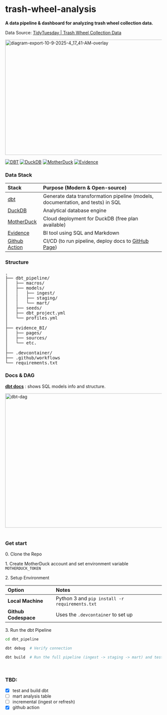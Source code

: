 # trash-wheel-analysis
**A data pipeline & dashboard for analyzing trash wheel collection data.**

Data Source: [TidyTuesday | Trash Wheel Collection Data](https://github.com/rfordatascience/tidytuesday/blob/main/data/2024/2024-03-05/readme.md)

<img width="1842" height="370" alt="diagram-export-10-9-2025-4_17_41-AM-overlay" src="https://github.com/user-attachments/assets/7a1dab3a-9baa-463b-885f-11acc5236c4e" />

<!-- <br> -->

[![DBT](https://img.shields.io/badge/DBT-orange?style=for-the-badge&logo=dbt)](https://www.getdbt.com/)
[![DuckDB](https://img.shields.io/badge/DuckDB-yellow?style=for-the-badge&logo=duckdb)](https://duckdb.org/)
[![MotherDuck](https://img.shields.io/badge/MotherDuck-green?style=for-the-badge&logo=motherduck)](https://www.motherduck.com/)
[![Evidence](https://img.shields.io/badge/evidence-grey?style=for-the-badge&logo=evidence)]([https://www.motherduck.com/](https://github.com/evidence-dev/evidence))



### Data Stack

| Stack | Purpose (Modern & Open-source) |
| :--- | :--- |
| [dbt](https://www.getdbt.com/) | Generate data transformation pipeline (models, documentation, and tests) in SQL |
| [DuckDB](https://duckdb.org/) | Analytical database engine |
| [MotherDuck](https://www.motherduck.com/) | Cloud deployment for DuckDB (free plan available) |
| [Evidence](https://github.com/evidence-dev/evidence?tab=readme-ov-file) | BI tool using SQL and Markdown |
| [Github Action](https://docs.github.com/en/actions/get-started/understand-github-actions) | CI/CD (to run pipeline, deploy docs to [GitHub Page](https://docs.github.com/en/pages/getting-started-with-github-pages/configuring-a-publishing-source-for-your-github-pages-site)) |


### Structure
<pre>
.
├── dbt_pipeline/
│   ├── macros/
│   ├── models/
│   │   ├── ingest/
│   │   ├── staging/
│   │   └── mart/
│   ├── seeds/
│   ├── dbt_project.yml
│   └── profiles.yml
│
├── evidence_BI/
│   ├── pages/
│   ├── sources/
│   └── etc.
│
├── .devcontainer/
├── .github/workflows
└── requirements.txt
</pre>

### Docs & DAG

**[dbt docs](https://bchaoss.github.io/trash-wheel-pipeline/pipeline/)** : shows SQL models info and structure.

<img width="2355" height="431" alt="dbt-dag" src="https://github.com/user-attachments/assets/0c0a2468-effd-4a65-97bf-c6aa5184b632" />


<br>
<br>


###  Get start

0\. Clone the Repo

1\. Create MotherDuck account and set environment variable `MOTHERDUCK_TOKEN`

2\. Setup Environment

| Option | Notes |
| :--- | :--- |
| **Local Machine** | Python 3 and `pip install -r requirements.txt` | 
| **Github Codespace** | Uses the `.devcontainer` to set up |

3\. Run the dbt Pipeline

```bash
cd dbt_pipeline

dbt debug  # Verify connection

dbt build  # Run the full pipeline (ingest -> staging -> mart) and tests
```

<br>

### TBD:
- [x] test and build dbt
- [ ] mart analysis table
- [ ] incremental (ingest or refresh)
- [x] github action
